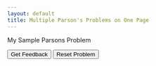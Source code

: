 ```yaml
---
layout: default
title: Multiple Parson's Problems on One Page
---
```

My Sample Parsons Problem

<div id="sortableTrash" class="sortable-code"></div> 
<div id="sortable" class="sortable-code"></div> 
<div style="clear:both;"></div> 
<p> 
    <input id="Sample Parson's Problems-feedbackLink" value="Get Feedback" type="button" /> 
    <input id="Sample Parson's Problems-newInstanceLink" value="Reset Problem" type="button" /> 
</p> 
<script type="text/javascript"> 
(function(){
  var initial = "def square (a):\n" +
    "   return a * a\n" +
    "def main()\n" +
    "   side = 10\n" +
    "   squared = square (side)\n" +
    "   print (\"Squared area is \", squared)\n" +
    "main()";
  var parsonsPuzzle = new ParsonsWidget({
    "sortableId": "sortable",
    "max_wrong_lines": 10,
    "grader": ParsonsWidget._graders.LineBasedGrader,
    "exec_limit": 2500,
    "can_indent": true,
    "x_indent": 50,
    "lang": "en"
    "trashId": "sortableTrash"
  });
  parsonsPuzzle.init(initial);
  parsonsPuzzle.shuffleLines();
  $("#Sample Parson's Problems-newInstanceLink").click(function(event){ 
      event.preventDefault(); 
      parsonsPuzzle.shuffleLines(); 
  }); 
  $("#Sample Parson's Problems-feedbackLink").click(function(event){ 
      event.preventDefault(); 
      parsonsPuzzle.getFeedback(); 
  }); 
})();
</script>
